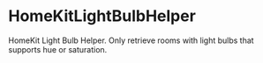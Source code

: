 # HomeKitLightBulbHelper
HomeKit Light Bulb Helper. Only retrieve rooms with light bulbs that supports hue or saturation.
